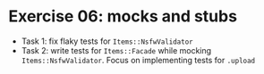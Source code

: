 # Exercise 06: mocks and stubs
- Task 1: fix flaky tests for `Items::NsfwValidator`
- Task 2: write tests for `Items::Facade` while mocking `Items::NsfwValidator`. Focus on implementing tests for `.upload`